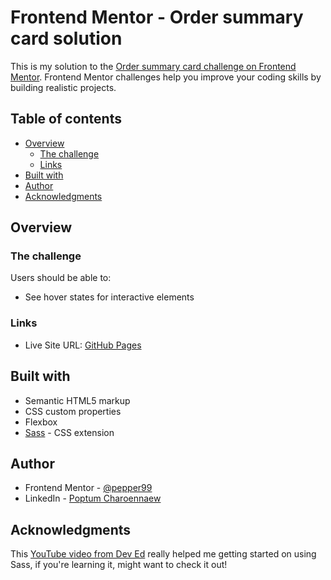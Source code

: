 <!-- ![](./screenshot.jpg) -->

# Frontend Mentor - Order summary card solution

This is my solution to the [Order summary card challenge on Frontend Mentor](https://www.frontendmentor.io/challenges/order-summary-component-QlPmajDUj). Frontend Mentor challenges help you improve your coding skills by building realistic projects. 

## Table of contents

- [Overview](#overview)
  - [The challenge](#the-challenge)
  - [Links](#links)
- [Built with](#built-with)
- [Author](#author)
- [Acknowledgments](#acknowledgments)

## Overview

### The challenge

Users should be able to:

- See hover states for interactive elements

### Links

<!-- - Solution URL: [Frontend Mentor](https://pepper99.github.io/order-summary-component/index.html) -->
- Live Site URL: [GitHub Pages](https://pepper99.github.io/order-summary-component/index.html)

## Built with

- Semantic HTML5 markup
- CSS custom properties
- Flexbox
- [Sass](https://sass-lang.com/) - CSS extension

## Author

<!-- - Website - [Add your name here](https://www.your-site.com) -->
- Frontend Mentor - [@pepper99](https://www.frontendmentor.io/profile/pepper99)
- LinkedIn - [Poptum Charoennaew](https://www.linkedin.com/in/poptum-cnaew)

## Acknowledgments

This [YouTube video from Dev Ed](https://www.youtube.com/watch?v=Zz6eOVaaelI) really helped me getting started on using Sass, if you're learning it, might want to check it out!
